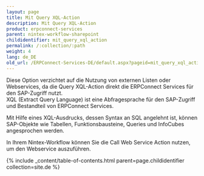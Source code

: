 ```yaml
---
layout: page
title: Mit Query XQL-Action
description: Mit Query XQL-Action
product: erpconnect-services
parent: nintex-workflow-sharepoint
childidentifier: mit_query_xql_action
permalink: /:collection/:path
weight: 4
lang: de_DE
old_url: /ERPConnect-Services-DE/default.aspx?pageid=mit_query_xql_action
---
```


Diese Option verzichtet auf die Nutzung von externen Listen oder Webservices, da die Query XQL-Action direkt die ERPConnect Services für den SAP-Zugriff nutzt.<br> 
XQL (Extract Query Language) ist eine Abfragesprache für den SAP-Zugriff und Bestandteil von ERPConnect Services.

Mit Hilfe eines XQL-Ausdrucks, dessen Syntax an SQL angelehnt ist, können SAP-Objekte wie Tabellen, Funktionsbausteine, Queries und InfoCubes angesprochen werden.  

In Ihrem Nintex-Workflow können Sie die Call Web Service Action nutzen, um den Webservice auszuführen. 

{% include _content/table-of-contents.html parent=page.childidentifier collection=site.de %}